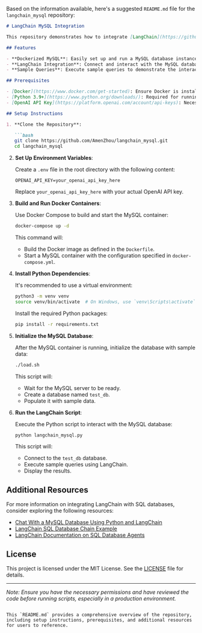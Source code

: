 Based on the information available, here's a suggested `README.md` file for the `langchain_mysql` repository:

```markdown
# LangChain MySQL Integration

This repository demonstrates how to integrate [LangChain](https://github.com/hwchase17/langchain) with a MySQL database. It provides a setup to run a MySQL instance using Docker and interact with it using LangChain.

## Features

- **Dockerized MySQL**: Easily set up and run a MySQL database instance using Docker.
- **LangChain Integration**: Connect and interact with the MySQL database using LangChain's SQL capabilities.
- **Sample Queries**: Execute sample queries to demonstrate the interaction between LangChain and MySQL.

## Prerequisites

- [Docker](https://www.docker.com/get-started): Ensure Docker is installed and running on your system.
- [Python 3.9+](https://www.python.org/downloads/): Required for running the Python scripts.
- [OpenAI API Key](https://platform.openai.com/account/api-keys): Necessary for LangChain's LLM functionalities.

## Setup Instructions

1. **Clone the Repository**:

   ```bash
   git clone https://github.com/AmenZhou/langchain_mysql.git
   cd langchain_mysql
   ```

2. **Set Up Environment Variables**:

   Create a `.env` file in the root directory with the following content:

   ```env
   OPENAI_API_KEY=your_openai_api_key_here
   ```

   Replace `your_openai_api_key_here` with your actual OpenAI API key.

3. **Build and Run Docker Containers**:

   Use Docker Compose to build and start the MySQL container:

   ```bash
   docker-compose up -d
   ```

   This command will:

   - Build the Docker image as defined in the `Dockerfile`.
   - Start a MySQL container with the configuration specified in `docker-compose.yml`.

4. **Install Python Dependencies**:

   It's recommended to use a virtual environment:

   ```bash
   python3 -m venv venv
   source venv/bin/activate  # On Windows, use `venv\Scripts\activate`
   ```

   Install the required Python packages:

   ```bash
   pip install -r requirements.txt
   ```

5. **Initialize the MySQL Database**:

   After the MySQL container is running, initialize the database with sample data:

   ```bash
   ./load.sh
   ```

   This script will:

   - Wait for the MySQL server to be ready.
   - Create a database named `test_db`.
   - Populate it with sample data.

6. **Run the LangChain Script**:

   Execute the Python script to interact with the MySQL database:

   ```bash
   python langchain_mysql.py
   ```

   This script will:

   - Connect to the `test_db` database.
   - Execute sample queries using LangChain.
   - Display the results.

## Additional Resources

For more information on integrating LangChain with SQL databases, consider exploring the following resources:

- [Chat With a MySQL Database Using Python and LangChain](https://alejandro-ao.com/chat-with-mysql-using-python-and-langchain/)
- [LangChain SQL Database Chain Example](https://github.com/sugarforever/LangChain-SQL-Chain)
- [LangChain Documentation on SQL Database Agents](https://python.langchain.com/docs/integrations/sql_database_agents)

## License

This project is licensed under the MIT License. See the [LICENSE](LICENSE) file for details.

---

*Note: Ensure you have the necessary permissions and have reviewed the code before running scripts, especially in a production environment.*
```

This `README.md` provides a comprehensive overview of the repository, including setup instructions, prerequisites, and additional resources for users to reference. 
